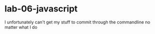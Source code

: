 # lab-06-javascript
I unfortunately can't get my stuff to commit through the commandline no matter what I do
